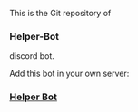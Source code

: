 <p>This is the Git repository of <h3>Helper-Bot</h3> discord bot.</p>
Add this bot in your own server: <a href="https://discord.com/oauth2/authorize?client_id=812537560030117928&permissions=8&scope=bot"><h3>Helper Bot</h3></a>
